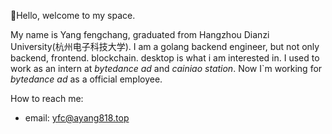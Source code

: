 👏Hello, welcome to my space.

My name is Yang fengchang, graduated from  Hangzhou Dianzi University(杭州电子科技大学).
I am a golang backend engineer, but not only backend, frontend. blockchain. desktop is what i am interested in.
I used to work as an intern at *bytedance ad* and *cainiao station*. 
Now I`m working for *bytedance ad* as a official employee.

How to reach me: 
- email: yfc@ayang818.top
